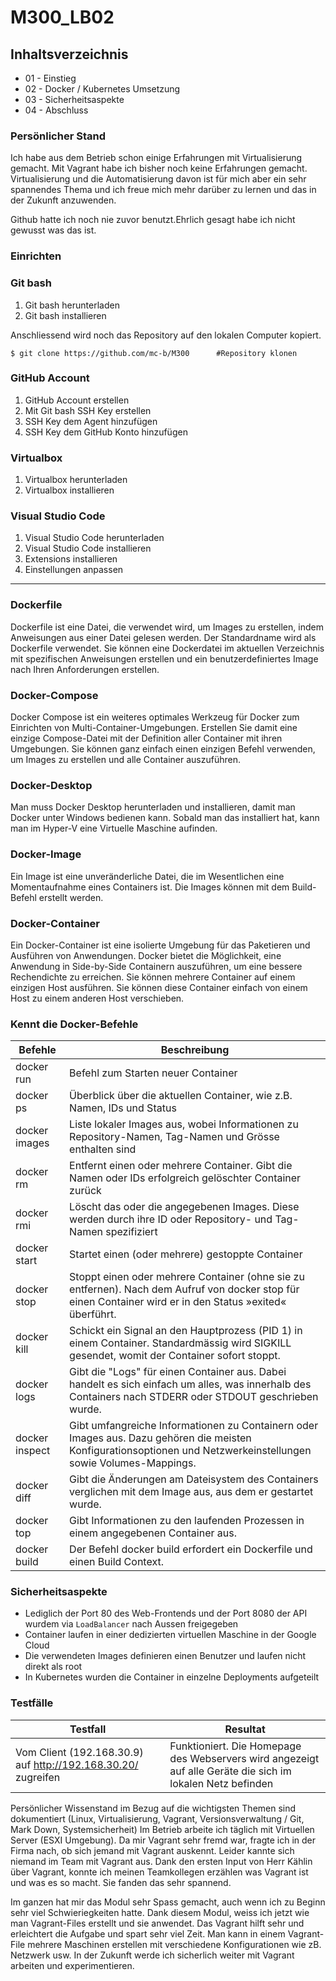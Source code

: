 # M300_LB02

## Inhaltsverzeichnis

-   01 - Einstieg
-   02 - Docker / Kubernetes Umsetzung
-   03 - Sicherheitsaspekte
-   04 - Abschluss

### Persönlicher Stand

Ich habe aus dem Betrieb schon einige Erfahrungen mit Virtualisierung gemacht.
Mit Vagrant habe ich bisher noch keine Erfahrungen gemacht.
Virtualisierung und die Automatisierung davon ist für mich aber ein sehr spannendes Thema und ich 
freue mich mehr darüber zu lernen und das in der Zukunft anzuwenden.

Github hatte ich noch nie zuvor benutzt.Ehrlich gesagt habe ich nicht gewusst was das ist.
### Einrichten

### Git bash

1. Git bash herunterladen 
2. Git bash installieren

Anschliessend wird noch das Repository auf den lokalen Computer kopiert.
```
$ git clone https://github.com/mc-b/M300      #Repository klonen
 ```
  
### GitHub Account

1. GitHub Account erstellen
2. Mit Git bash SSH Key erstellen
3. SSH Key dem Agent hinzufügen
4. SSH Key dem GitHub Konto hinzufügen

### Virtualbox

1. Virtualbox herunterladen
2. Virtualbox installieren

### Visual Studio Code

1. Visual Studio Code herunterladen
2. Visual Studio Code installieren
3. Extensions installieren
4. Einstellungen anpassen


---
### Dockerfile
Dockerfile ist eine Datei, die verwendet wird, um Images zu erstellen, indem Anweisungen aus einer Datei gelesen werden. Der Standardname wird als Dockerfile verwendet. Sie können eine Dockerdatei im aktuellen Verzeichnis mit spezifischen Anweisungen erstellen und ein benutzerdefiniertes Image nach Ihren Anforderungen erstellen.
### Docker-Compose
Docker Compose ist ein weiteres optimales Werkzeug für Docker zum Einrichten von Multi-Container-Umgebungen. Erstellen Sie damit eine einzige Compose-Datei mit der Definition aller Container mit ihren Umgebungen. Sie können ganz einfach einen einzigen Befehl verwenden, um Images zu erstellen und alle Container auszuführen.
### Docker-Desktop
Man muss Docker Desktop herunterladen und installieren, damit man Docker unter Windows bedienen kann. Sobald man das installiert hat, kann man im Hyper-V eine Virtuelle Maschine aufinden. 
### Docker-Image
Ein Image ist eine unveränderliche Datei, die im Wesentlichen eine Momentaufnahme eines Containers ist. Die Images können mit dem Build-Befehl erstellt werden.
### Docker-Container
Ein Docker-Container ist eine isolierte Umgebung für das Paketieren und Ausführen von Anwendungen. Docker bietet die Möglichkeit, eine Anwendung in Side-by-Side Containern auszuführen, um eine bessere Rechendichte zu erreichen. Sie können mehrere Container auf einem einzigen Host ausführen. Sie können diese Container einfach von einem Host zu einem anderen Host verschieben.
### Kennt die Docker-Befehle

| Befehle           | Beschreibung
| --------------    | ------------------------------------
| docker run        | Befehl zum Starten neuer Container
| docker ps         | Überblick über die aktuellen Container, wie z.B. Namen, IDs und Status                                            
| docker images     | Liste lokaler Images aus, wobei Informationen zu Repository-Namen, Tag-Namen und Grösse enthalten sind
| docker rm         | Entfernt einen oder mehrere Container. Gibt die Namen oder IDs erfolgreich gelöschter Container zurück
| docker rmi        | Löscht das oder die angegebenen Images. Diese werden durch ihre ID oder Repository- und Tag-Namen spezifiziert
| docker start      | Startet einen (oder mehrere) gestoppte Container
| docker stop       | Stoppt einen oder mehrere Container (ohne sie zu entfernen). Nach dem Aufruf von docker stop für einen Container wird er in den Status »exited« überführt.
|  docker kill      | Schickt ein Signal an den Hauptprozess (PID 1) in einem Container. Standardmässig wird SIGKILL gesendet, womit der Container sofort stoppt.
| docker logs       | Gibt die "Logs" für einen Container aus. Dabei handelt es sich einfach um alles, was innerhalb des Containers nach STDERR oder STDOUT geschrieben wurde.
| docker inspect    | Gibt umfangreiche Informationen zu Containern oder Images aus. Dazu gehören die meisten Konfigurationsoptionen und Netzwerkeinstellungen sowie Volumes-Mappings.
| docker diff       | Gibt die Änderungen am Dateisystem des Containers verglichen mit dem Image aus, aus dem er gestartet wurde.
| docker top        | Gibt Informationen zu den laufenden Prozessen in einem angegebenen Container aus.
| docker build      | Der Befehl docker build erfordert ein Dockerfile und einen Build Context. 


### Sicherheitsaspekte

-   Lediglich der Port 80 des Web-Frontends und der Port 8080 der API wurdem via `LoadBalancer` nach Aussen freigegeben
-   Container laufen in einer dedizierten virtuellen Maschine in der Google Cloud
-   Die verwendeten Images definieren einen Benutzer und laufen nicht direkt als root
-   In Kubernetes wurden die Container in einzelne Deployments aufgeteilt



### Testfälle

| Testfall                                                                                                                               | Resultat                                                                                                               |
| -------------------------------------------------------------------------------------------------------------------------------------- | ---------------------------------------------------------------------------------------------------------------------- |
| Vom Client (192.168.30.9) auf http://192.168.30.20/ zugreifen                                                                          | Funktioniert. Die Homepage des Webservers wird angezeigt auf alle Geräte die sich im lokalen Netz befinden                                                                                                       





















Persönlicher Wissenstand im Bezug auf die wichtigsten Themen sind dokumentiert (Linux, Virtualisierung, Vagrant, Versionsverwaltung / Git, Mark Down, Systemsicherheit)
Im Betrieb arbeite ich täglich mit Virtuellen Server (ESXI Umgebung). Da mir Vagrant sehr fremd war, fragte ich in der Firma nach, ob sich jemand mit Vagrant auskennt. Leider kannte sich niemand im Team mit Vagrant aus. Dank den ersten Input von Herr Kählin über Vagrant, konnte ich meinen Teamkollegen erzählen was Vagrant ist und was es so macht. Sie fanden das sehr spannend. 




Im ganzen hat mir das Modul sehr Spass gemacht, auch wenn ich zu Beginn sehr viel Schwieriegkeiten hatte.
Dank diesem Modul, weiss ich jetzt wie man Vagrant-Files erstellt und sie anwendet. 
Das Vagrant hilft sehr und erleichtert die Aufgabe und spart sehr viel Zeit. Man kann in einem Vagrant-File mehrere Maschinen erstellen mit verschiedene Konfigurationen wie zB. Netzwerk usw. 
In der Zukunft werde ich sicherlich weiter mit Vagrant arbeiten und experimentieren. 


